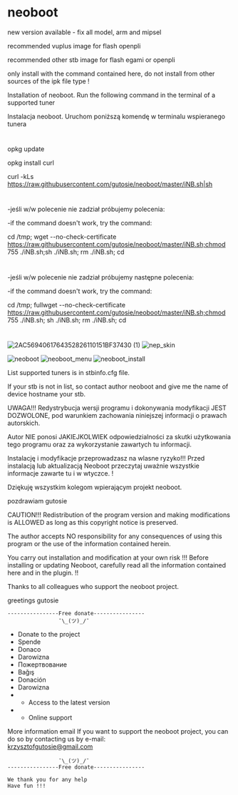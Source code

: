 # neoboot
new version available - fix all model, arm and mipsel

recommended vuplus image for flash openpli

recommended other stb image for flash egami or openpli

only install with the command contained here, do not install from other sources of the ipk file type !

Installation of neoboot.  Run the following command in the terminal of a supported tuner 
 
Instalacja neoboot. Uruchom poniższą komendę w terminalu wspieranego tunera

#

opkg update 

opkg install curl 

curl -kLs https://raw.githubusercontent.com/gutosie/neoboot/master/iNB.sh|sh

#

-jeśli w/w polecenie nie zadział próbujemy polecenia:

-if the command doesn't work, try the command:


cd /tmp; wget --no-check-certificate https://raw.githubusercontent.com/gutosie/neoboot/master/iNB.sh;chmod 755 ./iNB.sh;sh ./iNB.sh; rm ./iNB.sh; cd 

#

-jeśli w/w polecenie nie zadział próbujemy następne polecenia:

-if the command doesn't work, try the command:

cd /tmp; fullwget --no-check-certificate https://raw.githubusercontent.com/gutosie/neoboot/master/iNB.sh;chmod 755 ./iNB.sh; sh ./iNB.sh; rm ./iNB.sh; cd

#

![2AC5694061764352826110151BF37430 (1)](https://user-images.githubusercontent.com/4014580/147877740-0d115fa1-ba09-4527-9dfb-ee6585651a66.jpg)
![nep_skin](https://user-images.githubusercontent.com/4014580/145280636-0491cfa8-691f-4aec-b716-3248d5dfef4b.jpg)

![neoboot](https://user-images.githubusercontent.com/4014580/145025575-966b82bb-d8b5-48ba-84bd-f2fc41ce8758.jpg)
![neoboot_menu](https://user-images.githubusercontent.com/4014580/145025978-4702fab0-853d-4f9c-b1b3-f4a8fb51fcb1.jpg)
![neoboot_install](https://user-images.githubusercontent.com/4014580/145026311-b9a19c79-81af-4ded-b79a-56f73f30b3fb.jpg)


List supported tuners is in stbinfo.cfg file. 

If your stb is not in list, so contact author neoboot and give me the name of device hostname your stb.


UWAGA!!! 
 Redystrybucja wersji programu i dokonywania modyfikacji JEST DOZWOLONE, pod warunkiem zachowania niniejszej informacji o prawach autorskich. 

Autor NIE ponosi JAKIEJKOLWIEK odpowiedzialności za skutki użytkowania tego programu oraz za wykorzystanie zawartych tu informacji.

Instalację i modyfikacje przeprowadzasz na wlasne ryzyko!!! Przed instalacją lub aktualizacją Neoboot przeczytaj uważnie wszystkie informacje zawarte tu i w wtyczce. !

Dziękuję wszystkim kolegom wpierającym projekt neoboot.

pozdrawiam gutosie

CAUTION!!!
  Redistribution of the program version and making modifications is ALLOWED as long as this copyright notice is preserved.

The author accepts NO responsibility for any consequences of using this program or the use of the information contained herein.

You carry out installation and modification at your own risk !!! Before installing or updating Neoboot, carefully read all the information contained here and in the plugin. !!

Thanks to all colleagues who support the neoboot project.

greetings gutosie

    ----------------Free donate----------------   
                    ¯\_(ツ)_/¯ 
*    Donate to the project
*    Spende
*    Donaco
*    Darowizna
*    Пожертвование    
*    Bağış
*    Donación  
*    Darowizna
*    - Access to the latest version 
*    - Online support 

More information email 
If you want to support the neoboot project, you can do so by contacting us by e-mail:         
krzysztofgutosie@gmail.com    

                    ¯\_(ツ)_/¯ 
    ----------------Free donate----------------   

    We thank you for any help                 
    Have fun !!!

